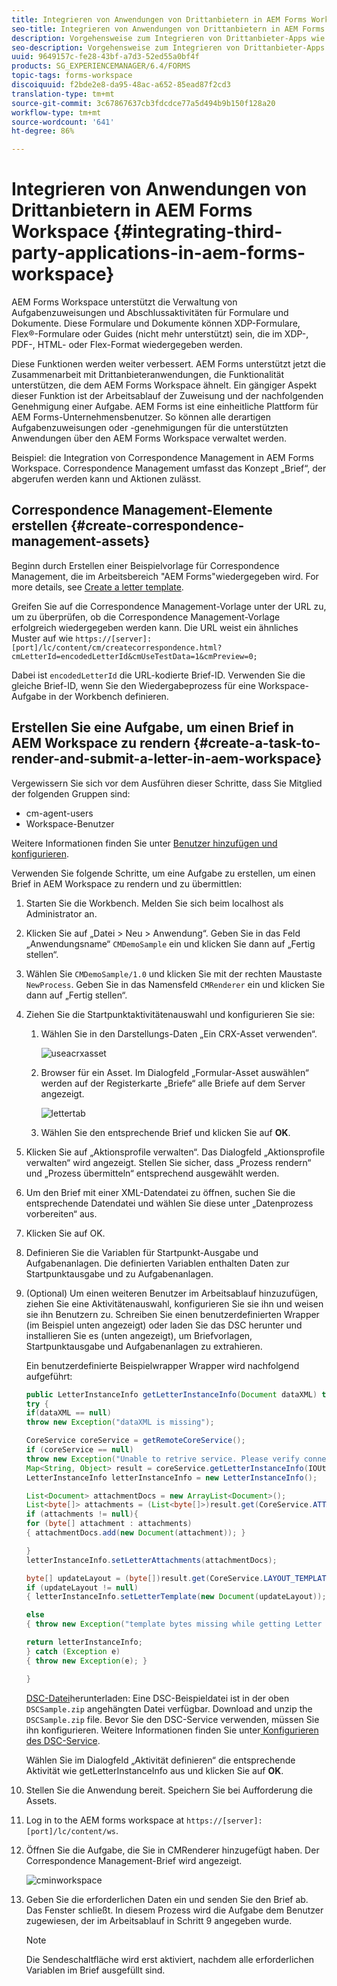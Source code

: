 ```yaml
---
title: Integrieren von Anwendungen von Drittanbietern in AEM Forms Workspace
seo-title: Integrieren von Anwendungen von Drittanbietern in AEM Forms Workspace
description: Vorgehensweise zum Integrieren von Drittanbieter-Apps wie Correspondence Management in AEM Forms Workspace.
seo-description: Vorgehensweise zum Integrieren von Drittanbieter-Apps wie Correspondence Management in AEM Forms Workspace.
uuid: 9649157c-fe28-43bf-a7d3-52ed55a0bf4f
products: SG_EXPERIENCEMANAGER/6.4/FORMS
topic-tags: forms-workspace
discoiquuid: f2bde2e8-da95-48ac-a652-85ead87f2cd3
translation-type: tm+mt
source-git-commit: 3c67867637cb3fdcdce77a5d494b9b150f128a20
workflow-type: tm+mt
source-wordcount: '641'
ht-degree: 86%

---
```



# Integrieren von Anwendungen von Drittanbietern in AEM Forms Workspace {#integrating-third-party-applications-in-aem-forms-workspace}

AEM Forms Workspace unterstützt die Verwaltung von Aufgabenzuweisungen und Abschlussaktivitäten für Formulare und Dokumente. Diese Formulare und Dokumente können XDP-Formulare, Flex®-Formulare oder Guides (nicht mehr unterstützt) sein, die im XDP-, PDF-, HTML- oder Flex-Format wiedergegeben werden.

Diese Funktionen werden weiter verbessert. AEM Forms unterstützt jetzt die Zusammenarbeit mit Drittanbieteranwendungen, die Funktionalität unterstützen, die dem AEM Forms Workspace ähnelt. Ein gängiger Aspekt dieser Funktion ist der Arbeitsablauf der Zuweisung und der nachfolgenden Genehmigung einer Aufgabe. AEM Forms ist eine einheitliche Plattform für AEM Forms-Unternehmensbenutzer. So können alle derartigen Aufgabenzuweisungen oder -genehmigungen für die unterstützten Anwendungen über den AEM Forms Workspace verwaltet werden.

Beispiel: die Integration von Correspondence Management in AEM Forms Workspace. Correspondence Management umfasst das Konzept „Brief“, der abgerufen werden kann und Aktionen zulässt.

## Correspondence Management-Elemente erstellen {#create-correspondence-management-assets}

Beginn durch Erstellen einer Beispielvorlage für Correspondence Management, die im Arbeitsbereich &quot;AEM Forms&quot;wiedergegeben wird. For more details, see [Create a letter template](/help/forms/using/create-letter.md).

Greifen Sie auf die Correspondence Management-Vorlage unter der URL zu, um zu überprüfen, ob die Correspondence Management-Vorlage erfolgreich wiedergegeben werden kann. Die URL weist ein ähnliches Muster auf wie `https://[server]:[port]/lc/content/cm/createcorrespondence.html?cmLetterId=encodedLetterId&cmUseTestData=1&cmPreview=0;`

Dabei ist `encodedLetterId` die URL-kodierte Brief-ID. Verwenden Sie die gleiche Brief-ID, wenn Sie den Wiedergabeprozess für eine Workspace-Aufgabe in der Workbench definieren.

## Erstellen Sie eine Aufgabe, um einen Brief in AEM Workspace zu rendern {#create-a-task-to-render-and-submit-a-letter-in-aem-workspace}

Vergewissern Sie sich vor dem Ausführen dieser Schritte, dass Sie Mitglied der folgenden Gruppen sind:

* cm-agent-users
* Workspace-Benutzer

Weitere Informationen finden Sie unter [Benutzer hinzufügen und konfigurieren](/help/forms/using/admin-help/adding-configuring-users.md).

Verwenden Sie folgende Schritte, um eine Aufgabe zu erstellen, um einen Brief in AEM Workspace zu rendern und zu übermittlen:

1. Starten Sie die Workbench. Melden Sie sich beim localhost als Administrator an.
1. Klicken Sie auf „Datei > Neu > Anwendung“. Geben Sie in das Feld „Anwendungsname“ `CMDemoSample` ein und klicken Sie dann auf „Fertig stellen“.
1. Wählen Sie `CMDemoSample/1.0` und klicken Sie mit der rechten Maustaste `NewProcess`. Geben Sie in das Namensfeld `CMRenderer` ein und klicken Sie dann auf „Fertig stellen“.
1. Ziehen Sie die Startpunktaktivitätenauswahl und konfigurieren Sie sie:

   1. Wählen Sie in den Darstellungs-Daten „Ein CRX-Asset verwenden“.

      ![useacrxasset](assets/useacrxasset.png)

   1. Browser für ein Asset. Im Dialogfeld „Formular-Asset auswählen“ werden auf der Registerkarte „Briefe“ alle Briefe auf dem Server angezeigt.

      ![lettertab](assets/lettertab.png)

   1. Wählen Sie den entsprechende Brief und klicken Sie auf **OK**.

1. Klicken Sie auf „Aktionsprofile verwalten“. Das Dialogfeld „Aktionsprofile verwalten“ wird angezeigt. Stellen Sie sicher, dass „Prozess rendern“ und „Prozess übermitteln“ entsprechend ausgewählt werden.
1. Um den Brief mit einer XML-Datendatei zu öffnen, suchen Sie die entsprechende Datendatei und wählen Sie diese unter „Datenprozess vorbereiten“ aus.
1. Klicken Sie auf OK.
1. Definieren Sie die Variablen für Startpunkt-Ausgabe und Aufgabenanlagen. Die definierten Variablen enthalten Daten zur Startpunktausgabe und zu Aufgabenanlagen.
1. (Optional) Um einen weiteren Benutzer im Arbeitsablauf hinzuzufügen, ziehen Sie eine Aktivitätenauswahl, konfigurieren Sie sie ihn und weisen sie ihn Benutzern zu. Schreiben Sie einen benutzerdefinierten Wrapper (im Beispiel unten angezeigt) oder laden Sie das DSC herunter und installieren Sie es (unten angezeigt), um Briefvorlagen, Startpunktausgabe und Aufgabenanlagen zu extrahieren.

   Ein benutzerdefinierte Beispielwrapper Wrapper wird nachfolgend aufgeführt:

   ```java
   public LetterInstanceInfo getLetterInstanceInfo(Document dataXML) throws Exception {
   try {
   if(dataXML == null)
   throw new Exception("dataXML is missing");
   
   CoreService coreService = getRemoteCoreService();
   if (coreService == null)
   throw new Exception("Unable to retrive service. Please verify connection details.");
   Map<String, Object> result = coreService.getLetterInstanceInfo(IOUtils.toString(dataXML.getInputStream(), "UTF-8"));
   LetterInstanceInfo letterInstanceInfo = new LetterInstanceInfo();
   
   List<Document> attachmentDocs = new ArrayList<Document>();
   List<byte[]> attachments = (List<byte[]>)result.get(CoreService.ATTACHMENT_KEY);
   if (attachments != null){
   for (byte[] attachment : attachments)
   { attachmentDocs.add(new Document(attachment)); }
   
   }
   letterInstanceInfo.setLetterAttachments(attachmentDocs);
   
   byte[] updateLayout = (byte[])result.get(CoreService.LAYOUT_TEMPLATE_KEY);
   if (updateLayout != null)
   { letterInstanceInfo.setLetterTemplate(new Document(updateLayout)); }
   
   else
   { throw new Exception("template bytes missing while getting Letter instance Info."); }
   
   return letterInstanceInfo;
   } catch (Exception e)
   { throw new Exception(e); }
   
   }
   ```

   [DSC-Datei](assets/dscsample.zip)herunterladen: Eine DSC-Beispieldatei ist in der oben `DSCSample.zip` angehängten Datei verfügbar. Download and unzip the `DSCSample.zip` file. Bevor Sie den DSC-Service verwenden, müssen Sie ihn konfigurieren. Weitere Informationen finden Sie unter[ Konfigurieren des DSC-Service](/help/forms/using/add-action-button-in-create-correspondence-ui.md#p-configure-the-dsc-service-p).

   Wählen Sie im Dialogfeld „Aktivität definieren“ die entsprechende Aktivität wie getLetterInstanceInfo aus und klicken Sie auf **OK**.

1. Stellen Sie die Anwendung bereit. Speichern Sie bei Aufforderung die Assets.
1. Log in to the AEM forms workspace at `https://[server]:[port]/lc/content/ws`.
1. Öffnen Sie die Aufgabe, die Sie in CMRenderer hinzugefügt haben. Der Correspondence Management-Brief wird angezeigt.

   ![cminworkspace](assets/cminworkspace.png)

1. Geben Sie die erforderlichen Daten ein und senden Sie den Brief ab. Das Fenster schließt. In diesem Prozess wird die Aufgabe dem Benutzer zugewiesen, der im Arbeitsablauf in Schritt 9 angegeben wurde.

   >[!NOTE]
   >
   >Die Sendeschaltfläche wird erst aktiviert, nachdem alle erforderlichen Variablen im Brief ausgefüllt sind.

